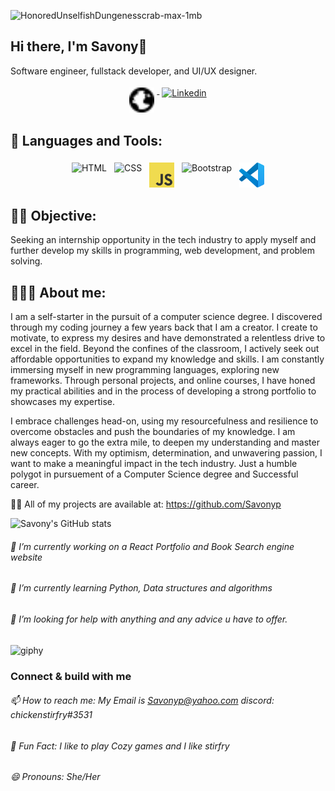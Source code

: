 ![HonoredUnselfishDungenesscrab-max-1mb](https://github.com/Savonyp/Savonyp/assets/77499378/4c49bc5d-b6df-4d57-8fea-05d2d85d362d)
## Hi there, I'm Savony👋
Software engineer, fullstack developer, and UI/UX designer.
<!--add known languages and tools--->
<p align="center">
 <a href="https://github.com/Savonyp" target="_blank" rel="noopener noreferrer"> <img src="https://raw.githubusercontent.com/iconic/open-iconic/master/svg/globe.svg" alt="Github" height="40" style="vertical-align:top; margin:4px"> </a>
 <a href="https://www.linkedin.com/in/savony-panton-079259179/" target="_blank" rel="noopener noreferrer"> <img src="https://cdn.jsdelivr.net/npm/simple-icons@v3/icons/linkedin.svg" alt="Linkedin" height="40" style="vertical-align:top; margin:4px"></a>

<br />

## 🧰 Languages and Tools:
<p align="center">
<img src="" alt="HTML" height="40" style="vertical-align:top; margin:4px">
<img src="" alt="CSS" height="40" style="vertical-align:top; margin:4px">
<img src="https://raw.githubusercontent.com/github/explore/80688e429a7d4ef2fca1e82350fe8e3517d3494d/topics/javascript/javascript.png" alt="Javascript" height="40" style="vertical-align:top; margin:4px">
<img src="" alt="Bootstrap" height="40" style="vertical-align:top; margin:4px">
<img src="https://raw.githubusercontent.com/github/explore/80688e429a7d4ef2fca1e82350fe8e3517d3494d/topics/visual-studio-code/visual-studio-code.png" alt="VS Code" height="40" style="vertical-align:top; margin:4px">

</p>

## 👩‍💻 Objective: 
Seeking an internship opportunity in the tech industry to apply myself and further develop my
skills in programming, web development, and problem solving.

## 🙋🏻‍♀️ About me:

I am a self-starter in the pursuit of a computer science degree. I discovered through my coding journey a few years back that I am a creator. I create to motivate, to express my desires and have demonstrated a relentless drive to excel in the field. Beyond the confines of the classroom, I actively seek out affordable opportunities to expand my knowledge and skills. I am constantly immersing myself in new programming languages, exploring new frameworks. Through personal projects, and online courses, I have honed my practical abilities and in the process of developing a strong portfolio to showcases my expertise. 

I embrace challenges head-on, using my resourcefulness and resilience to overcome obstacles and push the boundaries of my knowledge. I am always eager to go the extra mile, to deepen my understanding and master new concepts. With my optimism, determination, and unwavering passion, I want to make a meaningful impact in the tech industry. Just a humble polygot in pursuement of a Computer Science degree and Successful career. 

👨‍💻 All of my projects are available at: https://github.com/Savonyp

<!--Add in Github Stats-->
![Savony's GitHub stats](https://github-readme-repo.vercel.app/api?username=Savonyp&theme=omni_icons=true)

###### 🔭 I’m currently working on a React Portfolio and Book Search engine website
###### 🌱 I’m currently learning Python, Data structures and algorithms
###### 🤔 I’m looking for help with anything and any advice u have to offer.
![giphy](https://github.com/Savonyp/Savonyp/assets/77499378/0690d757-d861-42d3-9ca2-e9039a204a7f)
### Connect & build with me
###### 📫 How to reach me: My Email is Savonyp@yahoo.com discord: chickenstirfry#3531 
###### 👾 Fun Fact: I like to play Cozy games and I like stirfry 
###### 😄 Pronouns: She/Her
